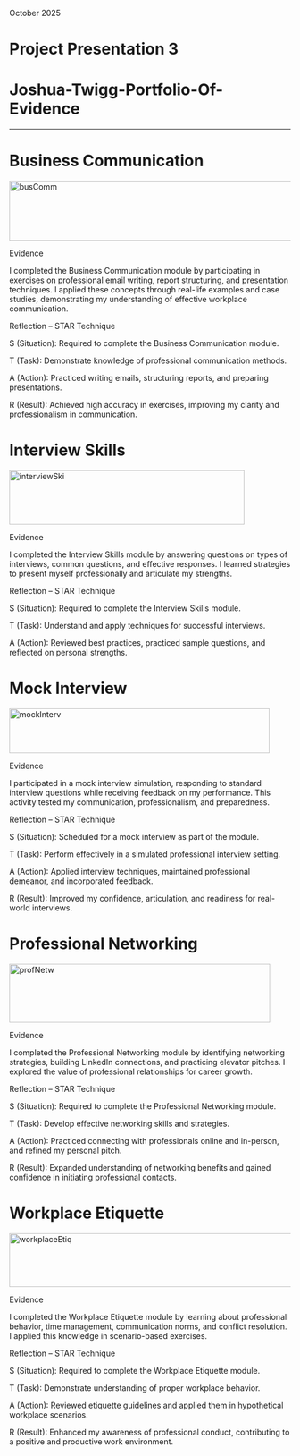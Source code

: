 October 2025

# Project Presentation 3

# Joshua-Twigg-Portfolio-Of-Evidence
---
# Business Communication

<img width="508" height="107" alt="busComm" src="https://github.com/user-attachments/assets/decf4e15-809d-4557-8456-e4aed466ea28" />

Evidence

I completed the Business Communication module by participating in exercises on professional email writing, report structuring, and presentation techniques. I applied these concepts through real-life examples and case studies, demonstrating my understanding of effective workplace communication.

Reflection – STAR Technique

S (Situation): Required to complete the Business Communication module.

T (Task): Demonstrate knowledge of professional communication methods.

A (Action): Practiced writing emails, structuring reports, and preparing presentations.

R (Result): Achieved high accuracy in exercises, improving my clarity and professionalism in communication.

# Interview Skills

<img width="421" height="97" alt="interviewSki" src="https://github.com/user-attachments/assets/5804d6cd-8735-493f-a0f8-4eba306d2aae" />

Evidence

I completed the Interview Skills module by answering questions on types of interviews, common questions, and effective responses. I learned strategies to present myself professionally and articulate my strengths.

Reflection – STAR Technique

S (Situation): Required to complete the Interview Skills module.

T (Task): Understand and apply techniques for successful interviews.

A (Action): Reviewed best practices, practiced sample questions, and reflected on personal strengths.



# Mock Interview

<img width="466" height="80" alt="mockInterv" src="https://github.com/user-attachments/assets/5ede4793-ceef-431b-b9ef-c66f791a674a" />

Evidence

I participated in a mock interview simulation, responding to standard interview questions while receiving feedback on my performance. This activity tested my communication, professionalism, and preparedness.

Reflection – STAR Technique

S (Situation): Scheduled for a mock interview as part of the module.

T (Task): Perform effectively in a simulated professional interview setting.

A (Action): Applied interview techniques, maintained professional demeanor, and incorporated feedback.

R (Result): Improved my confidence, articulation, and readiness for real-world interviews.

# Professional Networking

<img width="467" height="105" alt="profNetw" src="https://github.com/user-attachments/assets/93d98bfc-fd3d-4e47-8fea-11530ead3f9a" />

Evidence

I completed the Professional Networking module by identifying networking strategies, building LinkedIn connections, and practicing elevator pitches. I explored the value of professional relationships for career growth.

Reflection – STAR Technique

S (Situation): Required to complete the Professional Networking module.

T (Task): Develop effective networking skills and strategies.

A (Action): Practiced connecting with professionals online and in-person, and refined my personal pitch.

R (Result): Expanded understanding of networking benefits and gained confidence in initiating professional contacts.

# Workplace Etiquette

<img width="548" height="96" alt="workplaceEtiq" src="https://github.com/user-attachments/assets/afe935bc-faf6-45b5-a90b-5c1ac6c1e3d1" />

Evidence

I completed the Workplace Etiquette module by learning about professional behavior, time management, communication norms, and conflict resolution. I applied this knowledge in scenario-based exercises.

Reflection – STAR Technique

S (Situation): Required to complete the Workplace Etiquette module.

T (Task): Demonstrate understanding of proper workplace behavior.

A (Action): Reviewed etiquette guidelines and applied them in hypothetical workplace scenarios.

R (Result): Enhanced my awareness of professional conduct, contributing to a positive and productive work environment.

